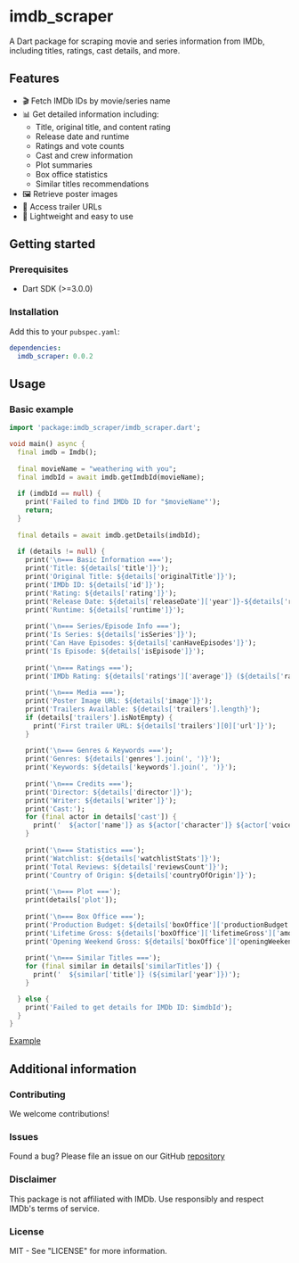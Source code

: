 <!--
This README describes the package. If you publish this package to pub.dev,
this README's contents appear on the landing page for your package.

For information about how to write a good package README, see the guide for
[writing package pages](https://dart.dev/tools/pub/writing-package-pages).

For general information about developing packages, see the Dart guide for
[creating packages](https://dart.dev/guides/libraries/create-packages)
and the Flutter guide for
[developing packages and plugins](https://flutter.dev/to/develop-packages).
-->

# imdb_scraper

A Dart package for scraping movie and series information from IMDb, including titles, ratings, cast details, and more.

## Features

- 🎬 Fetch IMDb IDs by movie/series name
- 📊 Get detailed information including:
  - Title, original title, and content rating
  - Release date and runtime
  - Ratings and vote counts
  - Cast and crew information
  - Plot summaries
  - Box office statistics
  - Similar titles recommendations
- 🖼️ Retrieve poster images
- 🎥 Access trailer URLs
- 📱 Lightweight and easy to use

## Getting started

### Prerequisites
- Dart SDK (>=3.0.0)


### Installation
Add this to your `pubspec.yaml`:

```yaml
dependencies:
  imdb_scraper: 0.0.2
```

## Usage

### Basic example

```dart
import 'package:imdb_scraper/imdb_scraper.dart';

void main() async {
  final imdb = Imdb();
  
  final movieName = "weathering with you"; 
  final imdbId = await imdb.getImdbId(movieName);
  
  if (imdbId == null) {
    print('Failed to find IMDb ID for "$movieName"');
    return;
  }
  
  final details = await imdb.getDetails(imdbId);
  
  if (details != null) {
    print('\n=== Basic Information ===');
    print('Title: ${details['title']}');
    print('Original Title: ${details['originalTitle']}');
    print('IMDb ID: ${details['id']}');
    print('Rating: ${details['rating']}');
    print('Release Date: ${details['releaseDate']['year']}-${details['releaseDate']['month']}-${details['releaseDate']['day']}');
    print('Runtime: ${details['runtime']}');
    
    print('\n=== Series/Episode Info ===');
    print('Is Series: ${details['isSeries']}');
    print('Can Have Episodes: ${details['canHaveEpisodes']}');
    print('Is Episode: ${details['isEpisode']}');
    
    print('\n=== Ratings ===');
    print('IMDb Rating: ${details['ratings']['average']} (${details['ratings']['count']} votes)');
    
    print('\n=== Media ===');
    print('Poster Image URL: ${details['image']}');
    print('Trailers Available: ${details['trailers'].length}');
    if (details['trailers'].isNotEmpty) {
      print('First trailer URL: ${details['trailers'][0]['url']}');
    }
    
    print('\n=== Genres & Keywords ===');
    print('Genres: ${details['genres'].join(', ')}');
    print('Keywords: ${details['keywords'].join(', ')}');
    
    print('\n=== Credits ===');
    print('Director: ${details['director']}');
    print('Writer: ${details['writer']}');
    print('Cast:');
    for (final actor in details['cast']) {
      print('  ${actor['name']} as ${actor['character']} ${actor['voice'] ? '(voice)' : ''}');
    }
    
    print('\n=== Statistics ===');
    print('Watchlist: ${details['watchlistStats']}');
    print('Total Reviews: ${details['reviewsCount']}');
    print('Country of Origin: ${details['countryOfOrigin']}');
    
    print('\n=== Plot ===');
    print(details['plot']);
    
    print('\n=== Box Office ===');
    print('Production Budget: ${details['boxOffice']['productionBudget']['amount']} ${details['boxOffice']['productionBudget']['currency']}');
    print('Lifetime Gross: ${details['boxOffice']['lifetimeGross']['amount']} ${details['boxOffice']['lifetimeGross']['currency']}');
    print('Opening Weekend Gross: ${details['boxOffice']['openingWeekendGross']['amount']} ${details['boxOffice']['openingWeekendGross']['currency']}');
    
    print('\n=== Similar Titles ===');
    for (final similar in details['similarTitles']) {
      print('  ${similar['title']} (${similar['year']})');
    }

  } else {
    print('Failed to get details for IMDb ID: $imdbId');
  }
}
```
[Example](https://github.com/MrTG-CodeBot/imdb_scraper/blob/main/example/example.dart)

## Additional information

### Contributing
We welcome contributions! 

### Issues
Found a bug? Please file an issue on our GitHub [repository](https://github.com/MrTG-CodeBot/imdb_scraper/issues)

### Disclaimer
This package is not affiliated with IMDb. Use responsibly and respect IMDb's terms of service.

### License
MIT - See "LICENSE" for more information.
